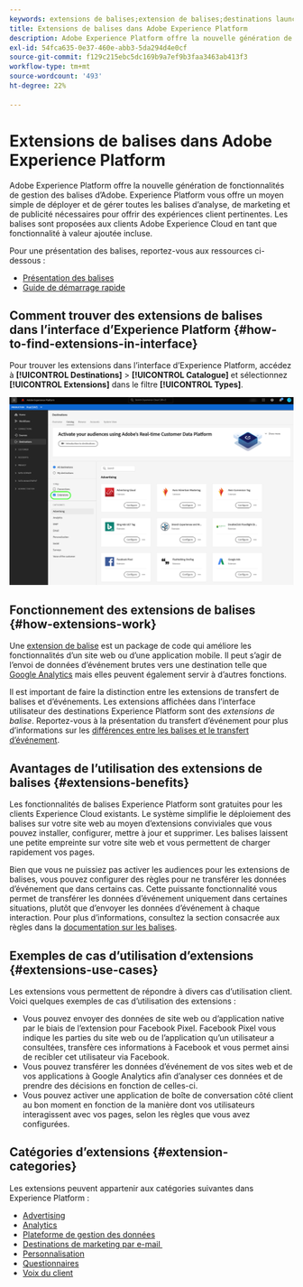 ```yaml
---
keywords: extensions de balises;extension de balises;destinations launch;extensions de balises platform;extension de balises platform;destinations platform launch
title: Extensions de balises dans Adobe Experience Platform
description: Adobe Experience Platform offre la nouvelle génération de fonctionnalités de gestion des balises d’Adobe. Experience Platform vous offre un moyen simple de déployer et de gérer toutes les balises d’analyse, de marketing et de publicité nécessaires pour offrir des expériences client pertinentes.
exl-id: 54fca635-0e37-460e-abb3-5da294d4e0cf
source-git-commit: f129c215ebc5dc169b9a7ef9b3faa3463ab413f3
workflow-type: tm+mt
source-wordcount: '493'
ht-degree: 22%

---
```


# Extensions de balises dans Adobe Experience Platform

Adobe Experience Platform offre la nouvelle génération de fonctionnalités de gestion des balises d’Adobe. Experience Platform vous offre un moyen simple de déployer et de gérer toutes les balises d’analyse, de marketing et de publicité nécessaires pour offrir des expériences client pertinentes. Les balises sont proposées aux clients Adobe Experience Cloud en tant que fonctionnalité à valeur ajoutée incluse.

Pour une présentation des balises, reportez-vous aux ressources ci-dessous :

- [Présentation des balises](../../../tags/home.md)
- [Guide de démarrage rapide](../../../tags/quick-start/quick-start.md)

## Comment trouver des extensions de balises dans l’interface d’Experience Platform {#how-to-find-extensions-in-interface}

Pour trouver les extensions dans l’interface d’Experience Platform, accédez à **[!UICONTROL Destinations]** > **[!UICONTROL Catalogue]** et sélectionnez **[!UICONTROL Extensions]** dans le filtre **[!UICONTROL Types]**.

![Filtre des extensions dans l’interface](../../assets/catalog/launch-extensions/filter.png)

## Fonctionnement des extensions de balises {#how-extensions-work}

Une [extension de balise](../../../tags/home.md#extensions) est un package de code qui améliore les fonctionnalités d’un site web ou d’une application mobile. Il peut s’agir de l’envoi de données d’événement brutes vers une destination telle que [Google Analytics](/help/destinations/catalog/analytics/google-universal-analytics.md) mais elles peuvent également servir à d’autres fonctions.

Il est important de faire la distinction entre les extensions de transfert de balises et d’événements. Les extensions affichées dans l’interface utilisateur des destinations Experience Platform sont des *extensions de balise*. Reportez-vous à la présentation du transfert d’événement pour plus d’informations sur les [différences entre les balises et le transfert d’événement](/help/tags/ui/event-forwarding/overview.md#differences-between-event-forwarding-and-tags).



<!--

Extensions forward raw event data to several types of destinations. Think of extensions as an **Event Forwarding** type of destination. This is a simpler type of integration with destination platforms, which only forwards raw event data. Examples of those are the [Gainsight personalization extension](../personalization/gainsight.md) or the [Confirmit Voice of the Customer extension](../voice/confirmit-digital-feedback.md).

**Profile/Segment Export** destinations in Adobe Experience Platform capture event data, combine it with other data sources, apply segmentation, and export audiences and qualified profiles to destinations. Examples of those are the [Amazon S3 cloud storage destination](../cloud-storage/amazon-s3.md) or the [Google Display & Video 360 advertising destination](../advertising/google-dv360.md).

![Tag extensions compared to other destinations](../../assets/common/launch-and-other-destinations.png)

-->

## Avantages de l’utilisation des extensions de balises {#extensions-benefits}

Les fonctionnalités de balises Experience Platform sont gratuites pour les clients Experience Cloud existants. Le système simplifie le déploiement des balises sur votre site web au moyen d’extensions conviviales que vous pouvez installer, configurer, mettre à jour et supprimer. Les balises laissent une petite empreinte sur votre site web et vous permettent de charger rapidement vos pages.

Bien que vous ne puissiez pas activer les audiences pour les extensions de balises, vous pouvez configurer des règles pour ne transférer les données d’événement que dans certains cas. Cette puissante fonctionnalité vous permet de transférer les données d’événement uniquement dans certaines situations, plutôt que d’envoyer les données d’événement à chaque interaction. Pour plus d’informations, consultez la section consacrée aux règles dans la [documentation sur les balises](../../../tags/ui/managing-resources/rules.md).

## Exemples de cas d’utilisation d’extensions {#extensions-use-cases}

Les extensions vous permettent de répondre à divers cas d’utilisation client. Voici quelques exemples de cas d’utilisation des extensions :

- Vous pouvez envoyer des données de site web ou d’application native par le biais de l’extension pour Facebook Pixel. Facebook Pixel vous indique les parties du site web ou de l’application qu’un utilisateur a consultées, transfère ces informations à Facebook et vous permet ainsi de recibler cet utilisateur via Facebook.
- Vous pouvez transférer les données d’événement de vos sites web et de vos applications à Google Analytics afin d’analyser ces données et de prendre des décisions en fonction de celles-ci.
- Vous pouvez activer une application de boîte de conversation côté client au bon moment en fonction de la manière dont vos utilisateurs interagissent avec vos pages, selon les règles que vous avez configurées.

## Catégories d’extensions {#extension-categories}

Les extensions peuvent appartenir aux catégories suivantes dans Experience Platform :

- [Advertising](../advertising/overview.md)
- [Analytics](../analytics/overview.md)
- [Plateforme de gestion des données](../data-management/overview.md)
- [Destinations de marketing par e-mail &#x200B;](../email-marketing/overview.md)
- [Personnalisation](../personalization/overview.md)
- [Questionnaires](../survey/overview.md)
- [Voix du client](../voice/overview.md)
